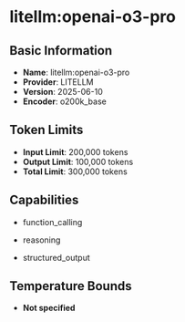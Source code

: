 # litellm:openai-o3-pro

## Basic Information
- **Name**: litellm:openai-o3-pro
- **Provider**: LITELLM
- **Version**: 2025-06-10
- **Encoder**: o200k_base

## Token Limits
- **Input Limit**: 200,000 tokens
- **Output Limit**: 100,000 tokens
- **Total Limit**: 300,000 tokens

## Capabilities


- function_calling

- reasoning

- structured_output





## Temperature Bounds

- **Not specified**


